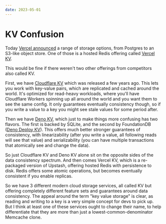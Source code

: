 ```yaml
---
date: 2023-05-01
---
```


# KV Confusion

Today [Vercel announced](https://vercel.com/blog/vercel-storage) a range of storage options, from Postgres to an S3-like object store. One of those is a hosted Redis offering called [Vercel KV](https://vercel.com/docs/storage/vercel-kv#how-vercel-kv-works).

This would be fine if there weren't two other offerings from competitors also called KV.

First, we have [Cloudflare KV](https://developers.cloudflare.com/workers/learning/how-kv-works/) which was released a few years ago. This lets you work with key-value pairs, which are replicated and cached around the world. It's optimized for read-heavy workloads, where you'll have Cloudflare Workers spinning up all around the world and you want them to see the same config. It only guarantees eventually consistency though, so if you write a value to a key you might see stale values for some period after.

Then we have [Deno KV](https://deno.com/kv), which just to make things more confusing has two flavors. The first is backed by SQLite, and the second by FoundationDB ([Deno Deploy KV](https://deno.com/deploy/docs/kv)). This offers much better stronger guarantees of consistency, with linearizability (after you write a value, all following reads will see that value) and serializability (you can have multiple transactions that atomically see and change the data).

So just Cloudflare KV and Deno KV alone sit on the opposite sides of the data consistency spectrum. And then comes Vercel KV, which is a re-packaged version of Upstash, offering hosted Redis with persistence to disk. Redis offers some atomic operations, but becomes eventually consistent if you enable replicas.

So we have 3 different modern cloud storage services, all called KV but offering completely different feature sets and guarantees around data consistency. The appeal around the term "key value storage" is clear, as reading and writing to a key is a very simple concept for devs to pick up. But I think at least one of these services ought to change their name, to help differentiate that they are more than just a lowest-common-denominator Memcache clone.
